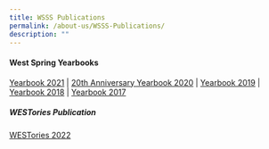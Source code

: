 ```yaml
---
title: WSSS Publications
permalink: /about-us/WSSS-Publications/
description: ""
---
```

#### **West Spring Yearbooks**

[Yearbook 2021](https://anyflip.com/ufohq/xemo/)
 | [20th Anniversary Yearbook 2020](https://anyflip.com/ufohq/jqiv/) | [Yearbook 2019](https://anyflip.com/ufohq/ohyk/) | [Yearbook 2018](https://anyflip.com/ufohq/lcaj/) | [Yearbook 2017](https://anyflip.com/ufohq/ntjh/)
##### **WESTories Publication**
[WESTories 2022](https://anyflip.com/ufohq/djfd/)